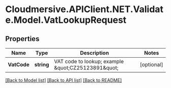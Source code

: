 # Cloudmersive.APIClient.NET.Validate.Model.VatLookupRequest
## Properties

Name | Type | Description | Notes
------------ | ------------- | ------------- | -------------
**VatCode** | **string** | VAT code to lookup; example \&quot;CZ25123891\&quot; | [optional] 

[[Back to Model list]](../README.md#documentation-for-models) [[Back to API list]](../README.md#documentation-for-api-endpoints) [[Back to README]](../README.md)

